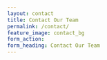 ```yaml
---
layout: contact
title: Contact Our Team
permalink: /contact/
feature_image: contact_bg
form_action:
form_heading: Contact Our Team
---
```


